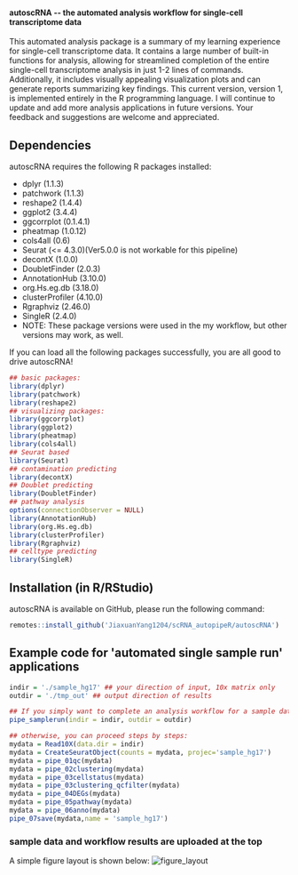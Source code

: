 #### autoscRNA -- the automated analysis workflow for single-cell transcriptome data

This automated analysis package is a summary of my learning experience for single-cell transcriptome data. It contains a large number of built-in functions for analysis, allowing for streamlined completion of the entire single-cell transcriptome analysis in just 1-2 lines of commands. Additionally, it includes visually appealing visualization plots and can generate reports summarizing key findings. This current version, version 1, is implemented entirely in the R programming language. I will continue to update and add more analysis applications in future versions. Your feedback and suggestions are welcome and appreciated.

## Dependencies

autoscRNA requires the following R packages installed: 
* dplyr (1.1.3) 
* patchwork (1.1.3) 
* reshape2 (1.4.4)
* ggplot2 (3.4.4)
* ggcorrplot (0.1.4.1)
* pheatmap (1.0.12)
* cols4all (0.6)
* Seurat (<= 4.3.0)(Ver5.0.0 is not workable for this pipeline)
* decontX (1.0.0)
* DoubletFinder (2.0.3)
* AnnotationHub (3.10.0)
* org.Hs.eg.db (3.18.0)
* clusterProfiler (4.10.0)
* Rgraphviz (2.46.0)
* SingleR (2.4.0)
* NOTE: These package versions were used in the my workflow, but other versions may work, as well.

If you can load all the following packages successfully, you are all good to drive autoscRNA!
``` r
## basic packages:
library(dplyr)
library(patchwork)
library(reshape2)
## visualizing packages:
library(ggcorrplot)
library(ggplot2)
library(pheatmap)
library(cols4all)
## Seurat based
library(Seurat)
## contamination predicting
library(decontX)
## Doublet predicting
library(DoubletFinder)
## pathway analysis
options(connectionObserver = NULL)
library(AnnotationHub)
library(org.Hs.eg.db)
library(clusterProfiler)
library(Rgraphviz)
## celltype predicting
library(SingleR)
```


## Installation (in R/RStudio)

autoscRNA is available on GitHub, please run the following command:
``` r
remotes::install_github('JiaxuanYang1204/scRNA_autopipeR/autoscRNA')
```


## Example code for 'automated single sample run' applications
``` r
indir = './sample_hg17' ## your direction of input, 10x matrix only
outdir = './tmp_out' ## output direction of results

## If you simply want to complete an analysis workflow for a sample data, please proceed:
pipe_samplerun(indir = indir, outdir = outdir)

## otherwise, you can proceed steps by steps:
mydata = Read10X(data.dir = indir)
mydata = CreateSeuratObject(counts = mydata, projec='sample_hg17')
mydata = pipe_01qc(mydata)
mydata = pipe_02clustering(mydata)
mydata = pipe_03cellstatus(mydata)
mydata = pipe_03clustering_qcfilter(mydata)
mydata = pipe_04DEGs(mydata)
mydata = pipe_05pathway(mydata)
mydata = pipe_06anno(mydata)
pipe_07save(mydata,name = 'sample_hg17')
```

### sample data and workflow results are uploaded at the top
A simple figure layout is shown below:
![figure_layout](https://github.com/JiaxuanYang1204/scRNA_autopipeR/assets/134708790/c99ede19-8076-47a2-9cfa-724364691459)
